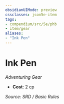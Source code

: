 ```yaml
---
obsidianUIMode: preview
cssclasses: json5e-item
tags:
- compendium/src/5e/phb
- item/gear
aliases: 
- "Ink Pen"
---
```

# Ink Pen
*Adventuring Gear*  

- **Cost**: 2 cp

*Source: SRD / Basic Rules*
